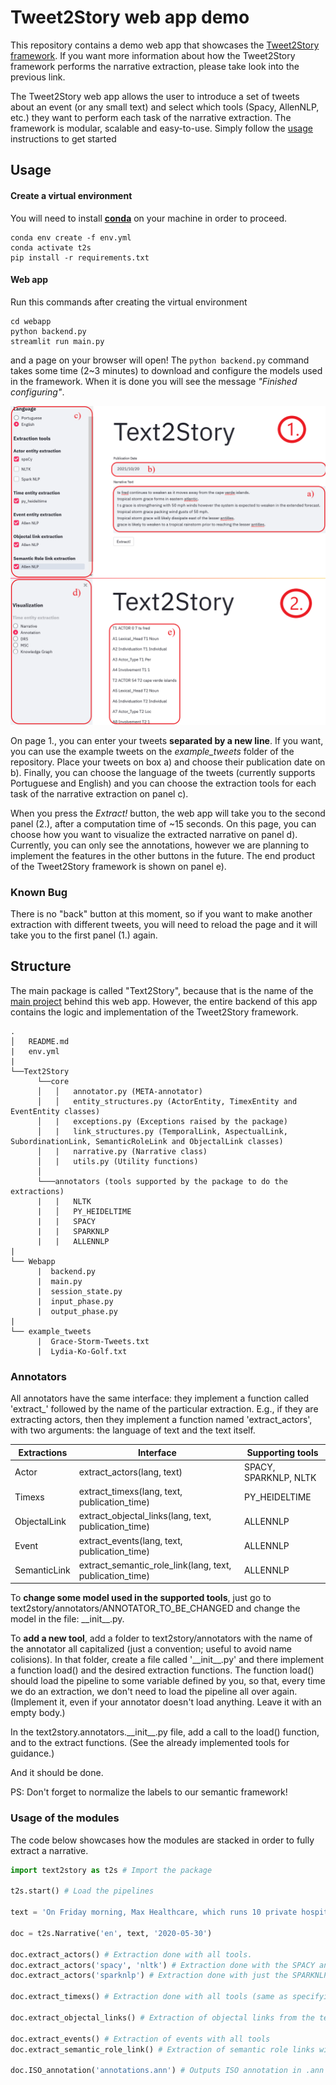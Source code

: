 # Tweet2Story web app demo
This repository contains a demo web app that showcases the [Tweet2Story framework](https://github.com/LIAAD/Tweet2Story). If you want more information about how the Tweet2Story framework performs the narrative extraction, please take look into the previous link.

The Tweet2Story web app allows the user to introduce a set of tweets about an event (or any small text) and select which tools (Spacy, AllenNLP, etc.) they want to perform each task of the narrative extraction. The framework is modular, scalable and easy-to-use. Simply follow the [usage](#usage) instructions to get started

## Usage

#### Create a virtual environment

You will need to install [**conda**](https://conda.io/projects/conda/en/latest/user-guide/install/index.html) on your machine in order to proceed.

```shell
conda env create -f env.yml
conda activate t2s
pip install -r requirements.txt
```

#### Web app

Run this commands after creating the virtual environment

```shell
cd webapp
python backend.py
streamlit run main.py
```

and a page on your browser will open! The `python backend.py` command takes some time (2~3 minutes) to download and configure the models used in the framework. When it is done you will see the message *"Finished configuring"*.

<img src="tw2s-webapp-final.png" style="zoom:60%;" />

On page 1., you can enter your tweets **separated by a new line**. If you want, you can use the example tweets on the *example_tweets* folder of the repository. Place your tweets on box a) and choose their publication date on b). Finally, you can choose the language of the tweets (currently supports Portuguese and English) and you can choose the extraction tools for each task of the narrative extraction on panel c).

When you press the *Extract!* button, the web app will take you to the second panel (2.), after a computation time of ~15 seconds. On this page, you can choose how you want to visualize the extracted narrative on panel d). Currently, you can only see the annotations, however we are planning to implement the features in the other buttons in the future. The end product of the Tweet2Story framework is shown on panel e).

### Known Bug

There is no "back" button at this moment, so if you want to make another extraction with different tweets, you will need to reload the page and it will take you to the first panel (1.) again.

## Structure

The main package is called "Text2Story", because that is the name of the [main project](https://text2story.inesctec.pt/) behind this web app. However, the entire backend of this app contains the logic and implementation of the Tweet2Story framework.

```
.
│   README.md
|   env.yml
|
└──Text2Story
      └──core
      │   │   annotator.py (META-annotator)
      │   │   entity_structures.py (ActorEntity, TimexEntity and EventEntity classes)
      │   |   exceptions.py (Exceptions raised by the package)
      │   |   link_structures.py (TemporalLink, AspectualLink, SubordinationLink, SemanticRoleLink and ObjectalLink classes)
      │   |   narrative.py (Narrative class)
      │   |   utils.py (Utility functions)
      │   
      └───annotators (tools supported by the package to do the extractions)
      |   |   NLTK
      |   │   PY_HEIDELTIME
      |   |   SPACY
      |   |   SPARKNLP
      |	  |   ALLENNLP
|
└── Webapp
      |  backend.py
      |  main.py
      |  session_state.py
      |  input_phase.py
      |  output_phase.py
|
└── example_tweets
      |  Grace-Storm-Tweets.txt
      |  Lydia-Ko-Golf.txt
```

### Annotators
All annotators have the same interface: they implement a function called 'extract_' followed by the name of the particular extraction.
E.g., if they are extracting actors, then they implement a function named 'extract_actors', with two arguments: the language of text and the text itself.

|  Extractions |           Interface                                      |     Supporting tools  |
|      ---     |             ---                                          |           ---         |
|     Actor    | extract_actors(lang, text)                               | SPACY, SPARKNLP, NLTK |
|    Timexs    | extract_timexs(lang, text, publication_time)             |      PY_HEIDELTIME    |
| ObjectalLink | extract_objectal_links(lang, text, publication_time)     |        ALLENNLP       |
|     Event    | extract_events(lang, text, publication_time)             |        ALLENNLP       |
| SemanticLink | extract_semantic_role_link(lang, text, publication_time) |        ALLENNLP       |

To **change some model used in the supported tools**, just go to text2story/annotators/ANNOTATOR_TO_BE_CHANGED and change the model in the file: \_\_init\_\_.py.

To **add a new tool**, add a folder to text2story/annotators with the name of the annotator all capitalized (just a convention; useful to avoid name colisions).
In that folder, create a file called '\_\_init\_\_.py' and there implement a function load() and the desired extraction functions.
The function load() should load the pipeline to some variable defined by you, so that, every time we do an extraction, we don't need to load the pipeline all over again. (Implement it, even if your annotator doesn't load anything. Leave it with an empty body.)

In the text2story.annotators.\_\_init\_\_.py file, add a call to the load() function, and to the extract functions.
(See the already implemented tools for guidance.)

And it should be done.

PS: Don't forget to normalize the labels to our semantic framework!

### Usage of the modules
The code below showcases how the modules are stacked in order to fully extract a narrative. 

```python
import text2story as t2s # Import the package

t2s.start() # Load the pipelines

text = 'On Friday morning, Max Healthcare, which runs 10 private hospitals around Delhi, put out an "SOS" message, saying it had less than an hour\'s supply remaining at two of its sites. The shortage was later resolved.'

doc = t2s.Narrative('en', text, '2020-05-30')

doc.extract_actors() # Extraction done with all tools.
doc.extract_actors('spacy', 'nltk') # Extraction done with the SPACY and NLTK tools.
doc.extract_actors('sparknlp') # Extraction done with just the SPARKNLP tool.

doc.extract_timexs() # Extraction done with all tools (same as specifying 'py_heideltime', since we have just one tool to extract timexs)

doc.extract_objectal_links() # Extraction of objectal links from the text with all tools (needs to be done after extracting actors, since it requires actors to make the co-reference resolution)

doc.extract_events() # Extraction of events with all tools
doc.extract_semantic_role_link() # Extraction of semantic role links with all tools (should be done after extracting events since most semantic relations are between an actor and an event)

doc.ISO_annotation('annotations.ann') # Outputs ISO annotation in .ann format (txt) in a file called 'annotations.ann'
```
